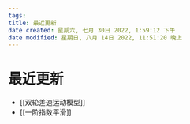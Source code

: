 ```yaml
---
tags: 
title: 最近更新
date created: 星期六, 七月 30日 2022, 1:59:12 下午
date modified: 星期日, 八月 14日 2022, 11:51:20 晚上
---
```


# 最近更新

- [[双轮差速运动模型]]
- [[一阶指数平滑]]